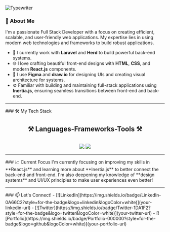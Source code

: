 
![Typewriter](https://readme-typing-svg.herokuapp.com?font=Fira+Code&pause=1000&color=FF5733&width=435&lines=H!i+👋+,+I'm+James+Malcolm+Gulles!)

### 🚀 About Me
I'm a passionate Full Stack Developer with a focus on creating efficient, scalable, and user-friendly web applications. My expertise lies in using modern web technologies and frameworks to build robust applications.

- 💼 I currently work with **Laravel** and **Herd** to build powerful back-end systems.
- 🌐 I love crafting beautiful front-end designs with **HTML**, **CSS**, and modern **React.js** components.
- 🎨 I use **Figma** and **draw.io** for designing UIs and creating visual architecture for systems.
- ⚙️ Familiar with building and maintaining full-stack applications using **Inertia.js**, ensuring seamless transitions between front-end and back-end.
<hr/>
### 🛠️ My Tech Stack
<h2 align="center">⚒️ Languages-Frameworks-Tools ⚒️</h2>
<br/>
<div align="center">
    <img src="https://skillicons.dev/icons?i=react,bootstrap,mui,html,css,vscode,github,figma,tailwind,git,r" />
    <img src="https://skillicons.dev/icons?i=nodejs,python,javascript,typescript,express,firebase,mongodb,c,java,nextjs,mysql,flask" /><br>
</div>
<hr/>
### 📈 Current Focus
I'm currently focusing on improving my skills in **React.js** and learning more about **Inertia.js** to better connect the back-end and front-end. I'm also deepening my knowledge of **design systems** and UI/UX principles to make user experiences even better!
<hr/>
### 📫 Let's Connect!
- [![LinkedIn](https://img.shields.io/badge/LinkedIn-0A66C2?style=for-the-badge&logo=linkedin&logoColor=white)](your-linkedin-url)
- [![Twitter](https://img.shields.io/badge/Twitter-1DA1F2?style=for-the-badge&logo=twitter&logoColor=white)](your-twitter-url)
- [![Portfolio](https://img.shields.io/badge/Portfolio-000000?style=for-the-badge&logo=github&logoColor=white)](your-portfolio-url)
